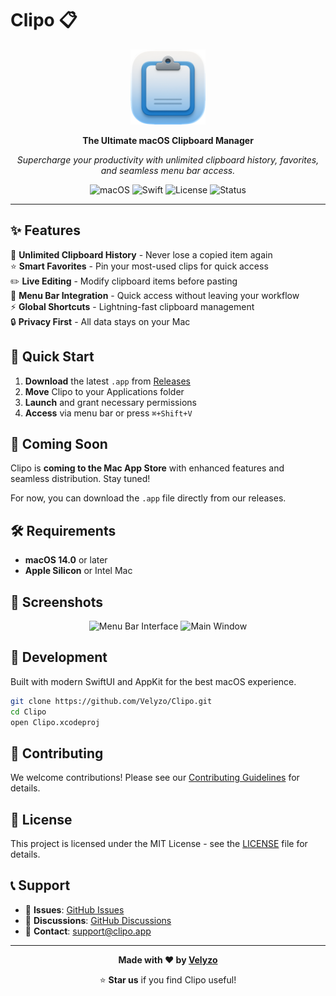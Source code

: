 # Clipo 📋

<div align="center">
  <img src="https://github.com/Velyzo/Clipo/blob/main/Clipo/Assets.xcassets/AppIcon.appiconset/icon_256x256.png?raw=true" alt="Clipo Logo" width="120" height="120">
  
  **The Ultimate macOS Clipboard Manager**
  
  *Supercharge your productivity with unlimited clipboard history, favorites, and seamless menu bar access.*

  ![macOS](https://img.shields.io/badge/macOS-14.0+-blue?style=flat&logo=apple)
  ![Swift](https://img.shields.io/badge/Swift-5.0+-orange?style=flat&logo=swift)
  ![License](https://img.shields.io/badge/License-MIT-green?style=flat)
  ![Status](https://img.shields.io/badge/Status-Coming%20Soon%20to%20App%20Store-yellow?style=flat)
  
</div>

---

## ✨ Features

🚀 **Unlimited Clipboard History** - Never lose a copied item again  
⭐ **Smart Favorites** - Pin your most-used clips for quick access  
✏️ **Live Editing** - Modify clipboard items before pasting  
🎯 **Menu Bar Integration** - Quick access without leaving your workflow  
⚡ **Global Shortcuts** - Lightning-fast clipboard management  
🔒 **Privacy First** - All data stays on your Mac  

## 🎯 Quick Start

1. **Download** the latest `.app` from [Releases](../../releases)
2. **Move** Clipo to your Applications folder
3. **Launch** and grant necessary permissions
4. **Access** via menu bar or press `⌘+Shift+V`

## 🚀 Coming Soon

Clipo is **coming to the Mac App Store** with enhanced features and seamless distribution. Stay tuned!

For now, you can download the `.app` file directly from our releases.

## 🛠 Requirements

- **macOS 14.0** or later
- **Apple Silicon** or Intel Mac

## 📸 Screenshots

<div align="center">
  <img src="assets/screenshot-menu.png" alt="Menu Bar Interface" width="300">
  <img src="assets/screenshot-main.png" alt="Main Window" width="400">
</div>

## 🔧 Development

Built with modern SwiftUI and AppKit for the best macOS experience.

```bash
git clone https://github.com/Velyzo/Clipo.git
cd Clipo
open Clipo.xcodeproj
```

## 🤝 Contributing

We welcome contributions! Please see our [Contributing Guidelines](CONTRIBUTING.md) for details.

## 📄 License

This project is licensed under the MIT License - see the [LICENSE](LICENSE) file for details.

## 📞 Support

- 🐛 **Issues**: [GitHub Issues](../../issues)
- 💬 **Discussions**: [GitHub Discussions](../../discussions)
- 📧 **Contact**: [support@clipo.app](mailto:support@clipo.app)

---

<div align="center">
  
  **Made with ❤️ by [Velyzo](https://github.com/Velyzo)**
  
  ⭐ **Star us** if you find Clipo useful!
  
</div>
